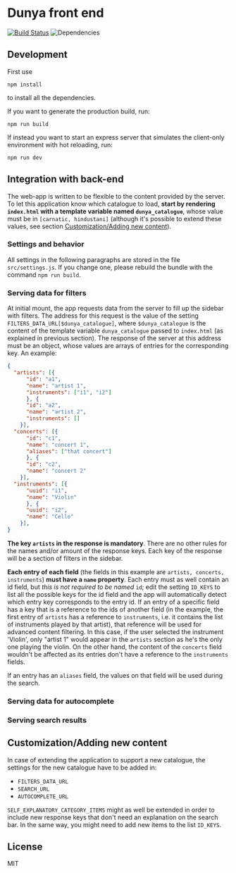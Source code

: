 # Dunya front end

[![Build Status](https://travis-ci.org/giuband/dunya-frontend.svg?branch=master)](https://travis-ci.org/giuband/dunya-frontend)
![Dependencies](https://david-dm.org/giuband/dunya-frontend.svg)

## Development
First use
```
npm install
```
to install all the dependencies.

If you want to generate the production build, run:
```
npm run build
```

If instead you want to start an express server that simulates the client-only environment with hot reloading, run:
```
npm run dev
```


## Integration with back-end
The web-app is written to be flexible to the content provided by the server. To let this application know which catalogue to load, **start by rendering `index.html` with a template variable named `dunya_catalogue`**, whose value must be in `[carnatic, hindustani]` (although it's possible to extend these values, see section [Customization/Adding new content](#customizationadding-new-content)).

### Settings and behavior
All settings in the following paragraphs are stored in the file `src/settings.js`. If you change one, please rebuild the bundle with the command `npm run build`.

### Serving data for filters
At initial mount, the app requests data from the server to fill up the sidebar with filters. The address for this request is the value of the setting `FILTERS_DATA_URL[$dunya_catalogue]`, where `$dunya_catalogue` is the content of the template variable `dunya_catalogue` passed to `index.html` (as explained in previous section). The response of the server at this address must be an object, whose values are arrays of entries for the corresponding key. An example:
```json
{
  "artists": [{
      "id": "a1",
      "name": "artist 1",
      "instruments": ["i1", "i2"]
      }, {
      "id": "a2",
      "name": "artist 2",
      "instruments": []
    }],
  "concerts": [{
      "id": "c1",
      "name": "concert 1",
      "aliases": ["that concert"]
      }, {
      "id": "c2",
      "name": "concert 2"
    }],
  "instruments": [{
      "uuid": "i1",
      "name": "Violin"
      }, {
      "uuid": "i2",
      "name": "Cello"
    }],
}
```
**The key `artists` in the response is mandatory**. There are no other rules for the names and/or amount of the response keys. Each key of the response will be a section of filters in the sidebar.

**Each entry of each field** (the fields in this example are `artists, concerts, instruments`) **must have a `name` property**.
Each entry must as well contain an id field, but *this is not required to be named* `id`; edit the setting `ID_KEYS` to list all the possible keys for the id field and the app will automatically detect which entry key corresponds to the entry id. If an entry of a specific field has a key that is a reference to the ids of another field (in the example, the first entry of `artists` has a reference to `instruments`, i.e. it contains the list of instruments played by that artist), that reference will be used for advanced content filtering. In this case, if the user selected the instrument 'Violin', only "artist 1" would appear in the `artists` section as he's the only one playing the violin. On the other hand, the content of the `concerts` field wouldn't be affected as its entries don't have a reference to the `instruments` fields.

If an entry has an `aliases` field, the values on that field will be used during the search.

### Serving data for autocomplete


### Serving search results


## Customization/Adding new content
In case of extending the application to support a new catalogue, the settings for the new catalogue have to be added in:
- `FILTERS_DATA_URL`
- `SEARCH_URL`
- `AUTOCOMPLETE_URL`

`SELF_EXPLANATORY_CATEGORY_ITEMS` might as well be extended in order to include new response keys that don't need an explanation on the search bar. In the same way, you might need to add new items to the list `ID_KEYS`.

## License
MIT
